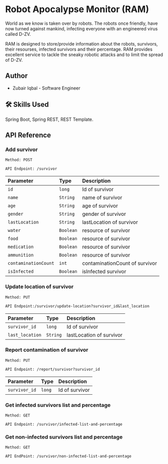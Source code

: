 # Robot Apocalypse Monitor (RAM)

World as we know is taken over by robots.
The robots once friendly, have now turned against mankind,
infecting everyone with an engineered virus called D-ZV.

RAM is designed to store/provide information about the robots, survivors, 
their resourses, infected survivors and their percentage.
RAM provides excellent service to tackle the sneaky robotic attacks and to limit the spread of D-ZV.

## Author

- Zubair Iqbal - Software Engineer

## 🛠 Skills Used

Spring Boot, Spring REST, REST Template.

## API Reference

### Add survivor

`Method: POST`

 `API Endpoint: /survivor`
  
| Parameter | Type     | Description                       |
| :-------- | :------- | :-------------------------------- |
| `id`      | `long` | Id of survivor |
| `name`      | `String` | name of survivor |
| `age`      | `String` | age of survivor |
| `gender`      | `String` | gender of survivor |
| `lastLocation`      | `String` | lastLocation of survivor |
| `water`      | `Boolean` | resource of survivor |
| `food`      | `Boolean` | resource of survivor |
| `medication`      | `Boolean` | resource of survivor |
| `ammunition`      | `Boolean` | resource of survivor |
| `contaminationCount`      | `int` | contaminationCount of survivor |
| `isInfected`      | `Boolean` | isInfected survivor |

### Update location of survivor

`Method: PUT`

`API Endpoint:/survivor/update-location?survivor_id&last_location`

| Parameter | Type     | Description                       |
| :-------- | :------- | :-------------------------------- |
| `survivor_id`      | `long` | Id of survivor |
| `last_location`      | `String` | lastLocation of survivor |

### Report contamination of survivor

  `Method: PUT`
  
  `API Endpoint: /report/survivor?survivor_id`

| Parameter | Type     | Description                       |
| :-------- | :------- | :-------------------------------- |
| `survivor_id`      | `long` | Id of survivor |

### Get infected survivors list and percentage

`Method: GET`

`API Endpoint: /survivor/infected-list-and-percentage`

### Get non-infected survivors list and percentage

`Method: GET`

`API EndPoint: /survivor/non-infected-list-and-percentage`
